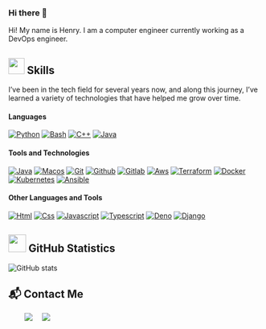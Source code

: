 ### Hi there 👋

Hi! My name is Henry. I am a computer engineer currently working as a DevOps engineer.

## <img src = "https://media2.giphy.com/media/QssGEmpkyEOhBCb7e1/giphy.gif?cid=ecf05e47a0n3gi1bfqntqmob8g9aid1oyj2wr3ds3mg700bl&rid=giphy.gif" width = 32px>  Skills

<p align="center">
  
I’ve been in the tech field for several years now, and along this journey, I’ve learned a variety of technologies that have helped me grow over time.

#### Languages

  [![Python](https://skillicons.dev/icons?i=py "Python")](https://skillicons.dev)
  [![Bash](https://skillicons.dev/icons?i=bash "Bash")](https://skillicons.dev)
  [![C++](https://skillicons.dev/icons?i=cpp "C++")](https://skillicons.dev)
  [![Java](https://skillicons.dev/icons?i=java "Java")](https://skillicons.dev)

#### Tools and Technologies
  
  [![Java](https://skillicons.dev/icons?i=linux "Linux")](https://skillicons.dev)
  [![Macos](https://skillicons.dev/icons?i=apple "Macos")](https://skillicons.dev)
  [![Git](https://skillicons.dev/icons?i=git "Git")](https://skillicons.dev)
  [![Github](https://skillicons.dev/icons?i=github "Github")](https://skillicons.dev)
  [![Gitlab](https://skillicons.dev/icons?i=gitlab "Gitlab")](https://skillicons.dev)
  [![Aws](https://skillicons.dev/icons?i=aws "Aws")](https://skillicons.dev)
  [![Terraform](https://skillicons.dev/icons?i=terraform "Terraform")](https://skillicons.dev)
  [![Docker](https://skillicons.dev/icons?i=docker "Docker")](https://skillicons.dev)
  [![Kubernetes](https://skillicons.dev/icons?i=kubernetes "Kubernetes")](https://skillicons.dev)
  [![Ansible](https://skillicons.dev/icons?i=ansible "Ansible")](https://skillicons.dev)

#### Other Languages and Tools

[![Html](https://skillicons.dev/icons?i=html "Html")](https://skillicons.dev)
[![Css](https://skillicons.dev/icons?i=css "Css")](https://skillicons.dev)
[![Javascript](https://skillicons.dev/icons?i=javascript "Javascript")](https://skillicons.dev)
[![Typescript](https://skillicons.dev/icons?i=typescript "Typescript")](https://skillicons.dev)
[![Deno](https://skillicons.dev/icons?i=deno "Deno")](https://skillicons.dev)
[![Django](https://skillicons.dev/icons?i=django "Django")](https://skillicons.dev)

</p>

## <img src = "https://i.pinimg.com/originals/65/c4/f4/65c4f452571be1261e9c623f7da488ac.gif" width = 35px> GitHub Statistics 
![GitHub stats](https://github-readme-stats.vercel.app/api?username=enaraque&show_icons=true&theme=tokyonight)

## 📬 Contact Me

&nbsp; &nbsp; &nbsp; &nbsp; <a href="https://www.linkedin.com/in/enrique-araque-espinosa-b1ba65230/"><img src="https://skillicons.dev/icons?i=linkedin" /></a> &nbsp;&nbsp;&nbsp;
<a href="mailto:enriquearakes@gmail.com"><img src="https://skillicons.dev/icons?i=gmail" /></a> &nbsp; &nbsp;

